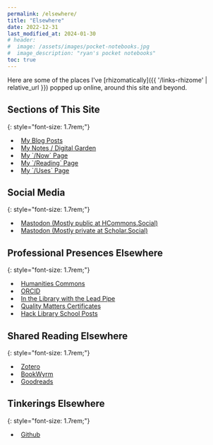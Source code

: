 ```yaml
---
permalink: /elsewhere/
title: "Elsewhere"
date: 2022-12-31
last_modified_at: 2024-01-30
# header: 
#  image: /assets/images/pocket-notebooks.jpg
#  image_description: "ryan's pocket notebooks"
toc: true
---
```

Here are some of the places I've [rhizomatically]({{ '/links-rhizome' | relative_url }}) popped up online, around this site and beyond.  

## Sections of This Site
{: style="font-size: 1.7rem;"}  

<ul class="list-unstyled" role="list">
<li role="listitem">
    <a href="{{ '/posts' | relative_url }}" itemprop="sameAs" rel="nofollow noopener noreferrer" class="btn btn--primary btn--x-large" style="display: block;">
    <i class="fas fa-comment-dots" aria-hidden="true" style="margin-right: .5em;"></i>My Blog Posts
    </a>
</li>
<li role="listitem">
    <a href="{{ '/notes' | relative_url }}" itemprop="sameAs" rel="nofollow noopener noreferrer" class="btn btn--primary btn--x-large" style="display: block;">
    <i class="fas fa-seedling" aria-hidden="true" style="margin-right: .5em;"></i>My Notes / Digital Garden
    </a>
</li>
<li role="listitem">
    <a href="{{ '/now' | relative_url }}" itemprop="sameAs" rel="nofollow noopener noreferrer" class="btn btn--primary btn--x-large" style="display: block;">
    <i class="fas fa-user-clock" aria-hidden="true" style="margin-right: .5em;"></i>My `/Now` Page
    </a>
</li>
<li role="listitem">
    <a href="{{ '/reading' | relative_url }}" itemprop="sameAs" rel="nofollow noopener noreferrer" class="btn btn--primary btn--x-large" style="display: block;">
    <i class="fas fa-book-open" aria-hidden="true" style="margin-right: .5em;"></i>My `/Reading` Page
    </a>
</li>
<li role="listitem">
    <a href="{{ '/uses' | relative_url }}" itemprop="sameAs" rel="nofollow noopener noreferrer" class="btn btn--primary btn--x-large" style="display: block;">
    <i class="fas fa-book-open" aria-hidden="true" style="margin-right: .5em;"></i>My `/Uses` Page
    </a>
</li>
</ul>

## Social Media  
{: style="font-size: 1.7rem;"}  

<ul class="list-unstyled" role="list">
<li role="listitem">
    <a href="https://hcommons.social/@ryanrandall" itemprop="sameAs" rel="me nofollow noopener noreferrer" class="btn btn--primary btn--x-large" style="display: block;">
    <i class="fab fa-mastodon" aria-hidden="true" style="margin-right: .5em;"></i>Mastodon (Mostly public at HCommons.Social)
    </a>
</li>
<li role="listitem">
    <a href="https://scholar.social/@foureyedsoul" itemprop="sameAs" rel="me nofollow noopener noreferrer" class="btn btn--primary btn--x-large" style="display: block;">
    <i class="fab fa-mastodon" aria-hidden="true" style="margin-right: .5em;"></i>Mastodon (Mostly private at Scholar.Social)
    </a>
</li>
</ul>

## Professional Presences Elsewhere  
{: style="font-size: 1.7rem;"}  

<ul class="list-unstyled" role="list">
<li role="listitem">
    <a href="https://hcommons.org/members/foureyedsoul/" itemprop="sameAs" rel="nofollow noopener noreferrer" class="btn btn--primary btn--x-large" style="display: block;">
    <i class="fas fa-university" aria-hidden="true" style="margin-right: .5em;"></i>Humanities Commons
    </a>
</li>
<li role="listitem">
    <a href="https://orcid.org/0000-0003-4499-7255" itemprop="sameAs" rel="nofollow noopener noreferrer" class="btn btn--primary btn--x-large" style="display: block;">
    <i class="ai ai-orcid" aria-hidden="true" style="margin-right: .5em;"></i>ORCID
    </a>
</li>
<li role="listitem">
    <a href="http://www.inthelibrarywiththeleadpipe.org/about/editorial-board/ryan-randall/" itemprop="sameAs" rel="nofollow noopener noreferrer" class="btn btn--primary btn--x-large" style="display: block;">
    <i class="ai ai-open-access" aria-hidden="true" style="margin-right: .5em;"></i>In the Library with the Lead Pipe
  </a>
</li>
<li role="listitem">
    <a href="https://www.credly.com/users/ryan-randall.95ecfee0" itemprop="sameAs" rel="nofollow noopener noreferrer" class="btn btn--primary btn--x-large" style="display: block;">
    <i class="fas fa-certificate" aria-hidden="true" style="margin-right: .5em;"></i>Quality Matters Certificates
  </a>
</li>
<li role="listitem">
    <a href="https://hacklibschool.wordpress.com/author/ryanprandall/" itemprop="sameAs" rel="nofollow noopener noreferrer" class="btn btn--primary btn--x-large" style="display: block;">
    <i class="fas fa-pencil-alt" aria-hidden="true" style="margin-right: .5em;"></i>Hack Library School Posts
  </a>
</li>

</ul>

## Shared Reading Elsewhere  
{: style="font-size: 1.7rem;"}  

<ul class="list-unstyled" role="list">
<li role="listitem">
    <a href="https://www.zotero.org/ryanprandall" itemprop="sameAs" rel="nofollow noopener noreferrer" class="btn btn--primary btn--x-large" style="display: block;">
    <i class="ai ai-zotero" aria-hidden="true" style="margin-right: .5em;"></i>Zotero
    </a>
</li>
<li role="listitem">
    <a href="https://bookwyrm.social/user/foureyedsoul" itemprop="sameAs" rel="me nofollow noopener noreferrer" class="btn btn--primary btn--x-large" style="display: block;">
    <i class="fas fa-fw fa-book" aria-hidden="true" style="margin-right: .5em;"></i>BookWyrm
    </a>
</li>
<li role="listitem">
    <a href="http://goodreads.com/user/show/2077359-ryan" itemprop="sameAs" rel="nofollow noopener noreferrer" class="btn btn--primary btn--x-large" style="display: block;">
    <i class="fas fa-fw fa-book" aria-hidden="true" style="margin-right: .5em;"></i>Goodreads
    </a>
</li>
</ul>

## Tinkerings Elsewhere  
{: style="font-size: 1.7rem;"}  

<ul class="list-unstyled" role="list">
<li role="listitem">
    <a href="https://github.com/ryan-p-randall" itempromp="sameAs" rel="nofollow noopener noreferrer" class="btn btn--primary btn--x-large" style="display: block;">
    <i class="fab fa-fw fa-github" aria-hidden="true" style="margin-right: .5em;"></i>Github
    </a>
</li>
</ul>